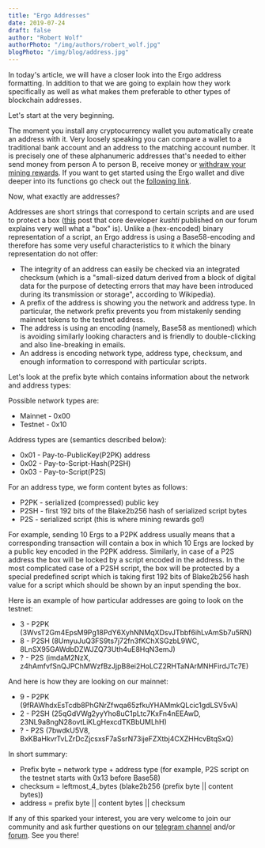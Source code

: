 ```yaml
---
title: "Ergo Addresses"
date: 2019-07-24
draft: false
author: "Robert Wolf"
authorPhoto: "/img/authors/robert_wolf.jpg"
blogPhoto: "/img/blog/address.jpg"
---
```


In today's article, we will have a closer look into the Ergo address formatting. In addition to that we are going to explain how they work specifically as well as what makes them preferable to other types of blockchain addresses.

Let's start at the very beginning.

The moment you install any cryptocurrency wallet you automatically create an address with it. Very loosely speaking you can compare a wallet to a traditional bank account and an address to the matching account number.
It is precisely one of these alphanumeric addresses that's needed to either send money from person A to person B, receive money or [withdraw your mining rewards](https://ergoplatform.org/en/blog/2019_07_03_mining_withdrawal/).
If you want to get started using the Ergo wallet and dive deeper into its functions go check out the [following link](https://ergoplatform.org/en/blog/2019_06_04_wallet-documentation/).

Now, what exactly are addresses?

Addresses are short strings that correspond to certain scripts and are used to protect a box ([this](https://www.ergoforum.org/t/ergo-terminology-a-box-and-a-register/32) post that core developer *kushti* published on our forum explains very well what a "box" is).
Unlike a (hex-encoded) binary representation of a script, an Ergo address is using a Base58-encoding and therefore has some very useful characteristics to it which the binary representation do not offer:

* The integrity of an address can easily be checked via an integrated checksum (which is a "small-sized datum derived from a block of digital data for the purpose of detecting errors that may have been introduced during its transmission or storage", according to Wikipedia).
* A prefix of the address is showing you the network and address type. In particular, the network prefix prevents you from mistakenly sending mainnet tokens to the testnet address.
* The address is using an encoding (namely, Base58 as mentioned) which is avoiding similarly looking characters and is friendly to double-clicking and also line-breaking in emails.
* An address is encoding network type, address type, checksum, and enough information to correspond with particular scripts.

Let's look at the prefix byte which contains information about the network and address types:

Possible network types are:

* Mainnet - 0x00
* Testnet - 0x10

Address types are (semantics described below):

* 0x01 - Pay-to-PublicKey(P2PK) address
* 0x02 - Pay-to-Script-Hash(P2SH)
* 0x03 - Pay-to-Script(P2S)


For an address type, we form content bytes as follows:

* P2PK - serialized (compressed) public key
* P2SH - first 192 bits of the Blake2b256 hash of serialized script bytes
* P2S  - serialized script (this is where mining rewards go!)

For example, sending 10 Ergs to a P2PK address usually means that a corresponding transaction 
will contain a box in which 10 Ergs are locked by a public key encoded in the P2PK address. Similarly,
in case of a P2S address the box will be locked by a script encoded in the address. In the most complicated case of a 
P2SH script, the box will be protected by a special predefined script which is taking first 192 bits of Blake2b256 hash 
value for a script which should be shown by an input spending the box. 


Here is an example of how particular addresses are going to look on the testnet: 

* 3 - P2PK (3WvsT2Gm4EpsM9Pg18PdY6XyhNNMqXDsvJTbbf6ihLvAmSb7u5RN)
* 8 - P2SH (8UmyuJuQ3FS9ts7j72fn3fKChXSGzbL9WC, 8LnSX95GAWdbDZWJZQ73Uth4uE8HqN3emJ)
* ? - P2S (imdaM2NzX, z4hAmfvfSnQJPChMWzfBzJjpB8ei2HoLCZ2RHTaNArMNHFirdJTc7E)

And here is how they are looking on our mainnet:

* 9 - P2PK (9fRAWhdxEsTcdb8PhGNrZfwqa65zfkuYHAMmkQLcic1gdLSV5vA)
* 2 - P2SH (25qGdVWg2yyYho8uC1pLtc7KxFn4nEEAwD, 23NL9a8ngN28ovtLiKLgHexcdTKBbUMLhH)
* ? - P2S (7bwdkU5V8, BxKBaHkvrTvLZrDcZjcsxsF7aSsrN73ijeFZXtbj4CXZHHcvBtqSxQ)

In short summary:

* Prefix byte = network type + address type (for example, P2S script on the testnet starts with 0x13 before Base58)
* checksum = leftmost_4_bytes (blake2b256 (prefix byte || content bytes))
* address = prefix byte || content bytes || checksum

If any of this sparked your interest, you are very welcome to join our community and ask further questions on our [telegram channel](https://t.me/ergoplatform) and/or [forum](https://www.ergoforum.org/). 
See you there!
